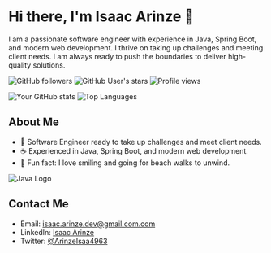 # Hi there, I'm Isaac Arinze 👋

I am a passionate software engineer with experience in Java, Spring Boot, and modern web development. I thrive on taking up challenges and meeting client needs. I am always ready to push the boundaries to deliver high-quality solutions.

![GitHub followers](https://img.shields.io/github/followers/Isaac-Arinze?style=social)
![GitHub User's stars](https://img.shields.io/github/stars/Isaac-Arinze?style=social)
![Profile views](https://komarev.com/ghpvc/?username=Isaac-Arinze&color=blueviolet)

![Your GitHub stats](https://github-readme-stats.vercel.app/api?username=Isaac-Arinze&show_icons=true&theme=radical)
![Top Languages](https://github-readme-stats.vercel.app/api/top-langs/?username=Isaac-Arinze&layout=compact&theme=radical)

## About Me

- 🌟 Software Engineer ready to take up challenges and meet client needs.
- ☕ Experienced in Java, Spring Boot, and modern web development.
- 🎈 Fun fact: I love smiling and going for beach walks to unwind.

![Java Logo](https://www.vectorlogo.zone/logos/java/java-icon.svg)

## Contact Me

- Email: isaac.arinze.dev@gmail.com.com
- LinkedIn: [Isaac Arinze](https://www.linkedin.com/in/isaac-arinze-3692067a/)
- Twitter: [@ArinzeIsaa4963](https://x.com/ArinzeIsaa4963)
